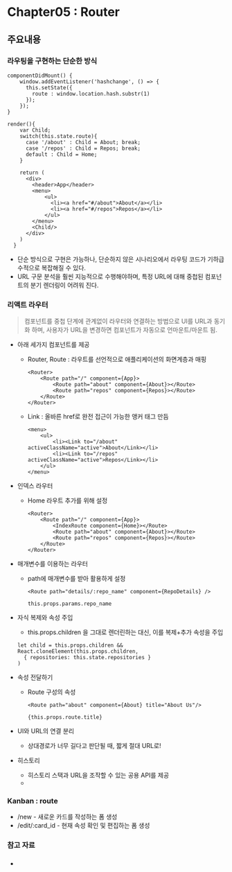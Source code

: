 

# Chapter05 : Router

## 주요내용

### 라우팅을 구현하는 단순한 방식

```
componentDidMount() {
    window.addEventListener('hashchange', () => {
      this.setState({
        route : window.location.hash.substr(1)
      });
    });
}
```

```
render(){
    var Child;
    switch(this.state.route){
      case '/about' : Child = About; break;
      case '/repos' : Child = Repos; break;
      default : Child = Home;
    }

    return (
      <div>
        <header>App</header>
        <menu>
            <ul>
              <li><a href="#/about">About</a></li>
              <li><a href="#/repos">Repos</a></li>
            </ul>
        </menu>
        <Child/>
      </div>
    )
  }
```

- 단순 방식으로 구현은 가능하나, 단순하지 않은 시나리오에서 라우팅 코드가 기하급수적으로 복잡해질 수 있다.
- URL 구문 분석을 훨씬 지능적으로 수행해야하며, 특정 URL에 대해 중첩된 컴포넌트의 분기 렌더링이 어려워 진다.



### 리액트 라우터

> 컴포넌트를 중첩 단계에 관계없이 라우터와 연결하는 방법으로 UI를 URL과 동기화 하며, 사용자가 URL을 변경하면 컴포넌트가 자동으로 언마운트/마운트 됨.

- 아래 세가지 컴포넌트를 제공

  - Router, Route : 라우트를 선언적으로 애플리케이션의 화면계층과 매핑

    ```
    <Router>
    	<Route path="/" component={App}>
         	<Route path="about" component={About}></Route>
            <Route path="repos" component={Repos}></Route>
        </Route>
    </Router>
    ```

  - Link : 올바른 href로 완전 접근이 가능한 앵커 태그 만듬

    ```
    <menu>
    	<ul>
    		<li><Link to="/about" activeClassName="active">About</Link></li>
            <li><Link to="/repos" activeClassName="active">Repos</Link></li>
    	</ul>
    </menu>
    ```


- 인덱스 라우터

  - Home 라우트 추가를 위해 설정

    ```
    <Router>
    	<Route path="/" component={App}>
    		<IndexRoute component={Home}></Route>
         	<Route path="about" component={About}></Route>
            <Route path="repos" component={Repos}></Route>
        </Route>
    </Router>
    ```


- 매개변수를 이용하는 라우터

  - path에 매개변수를 받아 활용하게 설정

    ```
    <Route path="details/:repo_name" component={RepoDetails} />
    ```

    ```
    this.props.params.repo_name
    ```

- 자식 복제와 속성 주입

  - this.props.children 을 그대로 렌더린하는 대신, 이를 복제+추가 속성을 주입

  ```
  let child = this.props.children && React.cloneElement(this.props.children,
   	{ repositories: this.state.repositories }
  )
  ```


- 속성 전달하기

  - Route 구성의 속성

    ```
    <Route path="about" component={About} title="About Us"/>
    ```

    ```
    {this.props.route.title} 
    ```


- UI와 URL의 연결 분리
  - 상대경로가 너무 길다고 판단될 때, 짧게 절대 URL로!
- 히스토리
  - 히스토리 스택과 URL을 조작할 수 있는 공용 API를 제공
  - ​



### Kanban : route

- /new - 새로운 카드를 작성하는 폼 생성
- /edit/:card_id - 현재 속성 확인 및 편집하는 폼 생성



### 참고 자료

- ### 





